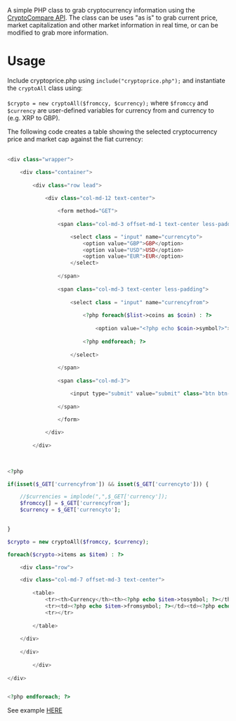 A simple PHP class to grab cryptocurrency information using the <a href="https://www.cryptocompare.com/api/#">CryptoCompare API</a>.  The class can be uses "as is" to grab current price, market capitalization and other market information in real time, or can be modified to grab more information.

<h1>Usage</h1>
Include cryptoprice.php using <code>include("cryptoprice.php");</code> and instantiate the <code>cryptoAll</code> class using:
</br>
</br>
<code>$crypto = new cryptoAll($fromccy, $currency);</code> where <code>$fromccy</code> and <code>$currency</code> are user-defined variables for currency from and currency to (e.g. XRP to GBP).

The following code creates a table showing the selected cryptocurrency price and market cap against the fiat currency:
</br>
</br>

```php
<div class="wrapper">

	<div class="container">
	
		<div class="row lead">
		
			<div class="col-md-12 text-center">

				<form method="GET">
	
				<span class="col-md-3 offset-md-1 text-center less-padding">

					<select class = "input" name="currencyto">
						<option value="GBP">GBP</option>
						<option value="USD">USD</option>
						<option value="EUR">EUR</option>
					</select>
				
				</span>
				
				<span class="col-md-3 text-center less-padding">
				
					<select class = "input" name="currencyfrom">
					
						<?php foreach($list->coins as $coin) : ?>
					
							<option value="<?php echo $coin->symbol?>"><?php echo '(' . $coin->symbol . ') ' . $coin->name ?></option>
					
						<?php endforeach; ?>
					
					</select>
				
				</span>
				
				<span class="col-md-3">

					<input type="submit" value="submit" class="btn btn-primary btn"/>
					
				</span>

				</form>
			
			</div>
		
		</div>
	
	

<?php

if(isset($_GET['currencyfrom']) && isset($_GET['currencyto'])) {

	//$currencies = implode(",",$_GET['currency']);
	$fromccy[] = $_GET['currencyfrom'];
	$currency = $_GET['currencyto'];
	

}

$crypto = new cryptoAll($fromccy, $currency); 

foreach($crypto->items as $item) : ?>

	<div class="row">

	<div class="col-md-7 offset-md-3 text-center">
	
		<table>
			<tr><th>Currency</th><th><?php echo $item->tosymbol; ?></th><th>Market Cap</th></tr>
			<tr><td><?php echo $item->fromsymbol; ?></td><td><?php echo $item->price; ?></td><td><?php echo $item->cap; ?></td></tr>
			<tr></tr>
			
		</table>
	
	</div>
	
	</div>	
	
		</div>
	
</div>


<?php endforeach; ?>
```

See example <a href="http://www.ishamjassat.com/projects/cryptoprice/index.php?currencyto=GBP&currencyfrom=BTC">HERE</a>

